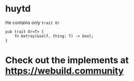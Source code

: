 # huytd

He contains only `trait Or`

```
pub trait Or<T> {
    fn betray(&self, thing: T) -> bool;
}
```

# Check out the implements at https://webuild.community